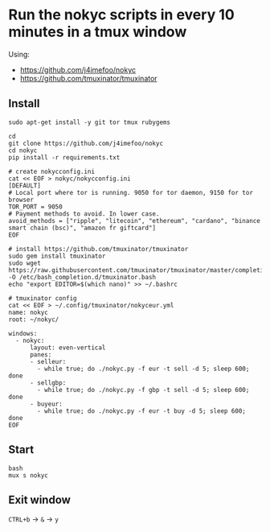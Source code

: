 # Run the nokyc scripts in every 10 minutes in a tmux window

Using:
* https://github.com/j4imefoo/nokyc
* https://github.com/tmuxinator/tmuxinator

## Install
```
sudo apt-get install -y git tor tmux rubygems

cd
git clone https://github.com/j4imefoo/nokyc
cd nokyc
pip install -r requirements.txt

# create nokycconfig.ini
cat << EOF > nokyc/nokycconfig.ini
[DEFAULT]
# Local port where tor is running. 9050 for tor daemon, 9150 for tor browser
TOR_PORT = 9050
# Payment methods to avoid. In lower case.
avoid_methods = ["ripple", "litecoin", "ethereum", "cardano", "binance smart chain (bsc)", "amazon fr giftcard"]
EOF

# install https://github.com/tmuxinator/tmuxinator
sudo gem install tmuxinator
sudo wget https://raw.githubusercontent.com/tmuxinator/tmuxinator/master/completion/tmuxinator.bash -O /etc/bash_completion.d/tmuxinator.bash
echo "export EDITOR=$(which nano)" >> ~/.bashrc

# tmuxinator config
cat << EOF > ~/.config/tmuxinator/nokyceur.yml
name: nokyc
root: ~/nokyc/

windows:
  - nokyc:
      layout: even-vertical
      panes:
      - selleur:
        - while true; do ./nokyc.py -f eur -t sell -d 5; sleep 600; done
      - sellgbp:
        - while true; do ./nokyc.py -f gbp -t sell -d 5; sleep 600; done
      - buyeur:
        - while true; do ./nokyc.py -f eur -t buy -d 5; sleep 600; done
EOF
```

## Start
```
bash
mux s nokyc
```
## Exit window
`CTRL+b` -> `&` -> `y`
